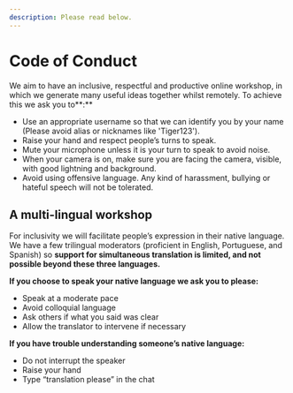 ```yaml
---
description: Please read below.
---
```


# Code of Conduct

We aim to have an inclusive, respectful and productive online workshop, in which we generate many useful ideas together whilst remotely. To achieve this we ask you to**:**

* Use an appropriate username so that we can identify you by your name \(Please avoid alias or nicknames like 'Tiger123'\).
* Raise your hand and respect people’s turns to speak.
* Mute your microphone unless it is your turn to speak to avoid noise.
* When your camera is on, make sure you are facing the camera, visible, with good lightning and background.
* Avoid using offensive language. Any kind of harassment, bullying or hateful speech will not be tolerated.

## A multi-lingual workshop

For inclusivity we will facilitate people’s expression in their native language. We have a few trilingual moderators \(proficient in English, Portuguese, and Spanish\) so **support for simultaneous translation is limited, and not possible beyond these three languages.**

**If you choose to speak your native language we ask you to please:**

* Speak at a moderate pace 
* Avoid colloquial language
* Ask others if what you said was clear
* Allow the  translator to intervene if necessary

**If you have trouble understanding someone’s native language:**

* Do not interrupt the speaker
* Raise your hand
* Type “translation please” in the chat

